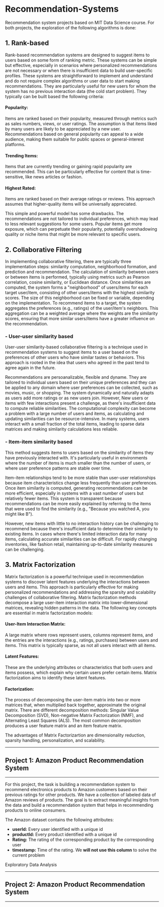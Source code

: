 # Recommendation-Systems
Recommendation system projects based on MIT Data Science course. For both projects, the exploration of the following algorithms is done:

## 1. Rank-based
  
Rank-based recommendation systems are designed to suggest items to users based on some form of ranking metric. These systems can be simple but effective, especially in scenarios where personalized recommendations are not necessary or when there is insufficient data to build user-specific profiles. These systems are straightforward to implement and understand and do not require complex algorithms or user data to start making recommendations. 
They are particularly useful for new users for whom the system has no previous interaction data (the cold start problem). They typically can be built based the following criteria:

#### Popularity: 
Items are ranked based on their popularity, measured through metrics such as sales numbers, views, or user ratings. The assumption is that items liked by many users are likely to be appreciated by a new user. Recommendations based on general popularity can appeal to a wide audience, making them suitable for public spaces or general-interest platforms.
#### Trending Items: 
Items that are currently trending or gaining rapid popularity are recommended. This can be particularly effective for content that is time-sensitive, like news articles or fashion.
#### Highest Rated: 
Items are ranked based on their average ratings or reviews. This approach assumes that higher-quality items will be universally appreciated.

This simple and powerful model has some drawbacks. The recommendations are not tailored to individual preferences, which may lead to less relevant suggestions for some users. Popular items get more exposure, which can perpetuate their popularity, potentially overshadowing quality or niche items that might be more relevant to specific users.

## 2. Collaborative Filtering
In implementing collaborative filtering, there are typically three implementation steps: similarity computation, neighborhood formation, and prediction and recommendation. The calculation of similarity between users or between items is performed, typically using metrics such as Pearson correlation, cosine similarity, or Euclidean distance. Once similarities are computed, the system forms a "neighborhood" of users/items for each target user/item, consisting of other users/items with the highest similarity scores. The size of this neighborhood can be fixed or variable, depending on the implementation. To recommend items to a target, the system aggregates the preferences (e.g., ratings) of the user/item's neighbors. This aggregation can be a weighted average where the weights are the similarity scores, ensuring that more similar users/items have a greater influence on the recommendation.

  ### - User-user similarity based
User-user similarity-based collaborative filtering is a technique used in recommendation systems to suggest items to a user based on the preferences of other users who have similar tastes or behaviors. This approach is rooted in the idea that users who agreed in the past tend to agree again in the future. 
  
Recommendations are persoanalizable, flexible and dyname. They are tailored to individual users based on their unique preferences and they can be applied to any domain where user preferences can be collected, such as movies, music, or shopping. The system dynamically and naturally adapts as users add more ratings or as new users join. However, New users or items with few interactions present a challenge, as there's insufficient data to compute reliable similarities. The computational complexity can become a problem with a large number of users and items, as calculating and updating similarities can be resource-intensive. In many systems, users interact with a small fraction of the total items, leading to sparse data matrices and making similarity calculations less reliable.

  ### - Item-item similarity based
  This method suggests items to users based on the similarity of items they have previously interacted with. It's particularly useful in environments where the number of items is much smaller than the number of users, or where user preference patterns are stable over time.

Item-item relationships tend to be more stable than user-user relationships because item characteristics change less frequently than user preferences.
Once item similarity is computed, generating recommendations can be more efficient, especially in systems with a vast number of users but relatively fewer items. This system is transparent because recommendations can be more easily explained by referring to the items that were used to find the similarity (e.g., "Because you watched A, you might like B").

However, new items with little to no interaction history can be challenging to recommend because there's insufficient data to determine their similarity to existing items. In cases where there's limited interaction data for many items, calculating accurate similarities can be difficult. For rapidly changing inventories, like fashion retail, maintaining up-to-date similarity measures can be challenging.
  
## 3. Matrix Factorization
Matrix factorization is a powerful technique used in recommendation systems to discover latent features underlying the interactions between users and items. This approach is particularly effective for making personalized recommendations and addressing the sparsity and scalability challenges of collaborative filtering. Matrix factorization methods decompose a large user-item interaction matrix into lower-dimensional matrices, revealing hidden patterns in the data. The following key concepts are essential in matrix factorization models:
#### User-Item Interaction Matrix: 
A large matrix where rows represent users, columns represent items, and the entries are the interactions (e.g., ratings, purchases) between users and items. This matrix is typically sparse, as not all users interact with all items.
#### Latent Features: 
These are the underlying attributes or characteristics that both users and items possess, which explain why certain users prefer certain items. Matrix factorization aims to identify these latent features.
#### Factorization: 
The process of decomposing the user-item matrix into two or more matrices that, when multiplied back together, approximate the original matrix. There are different decomposition methods: Singular Value Decomposition (SVD), Non-negative Matrix Factorization (NMF), and Alternating Least Squares (ALS). The most common decomposition produces a user feature matrix and an item feature matrix.

The advantages of Matrix Factorizartion are dimensionality reduction, sparsity handling, personalization, and scalability.

---------------------------------------------------------------------------------------
## **Project 1:**           Amazon Product Recommendation System
--------------------------------------------------------------------------------------- 

For this project, the task is building a recommendation system to recommend electronics products to Amazon customers based on their previous ratings for other products. We have a collection of labeled data of Amazon reviews of products. The goal is to extract meaningful insights from the data and build a recommendation system that helps in recommending products to online consumers.

The Amazon dataset contains the following attributes:

- **userId:** Every user identified with a unique id
- **productId:** Every product identified with a unique id
- **Rating:** The rating of the corresponding product by the corresponding user
- **timestamp:** Time of the rating. We **will not use this column** to solve the current problem

Exploratory Data Analysis

---------------------------------------------------------------------------------------
## **Project 2:**           Amazon Product Recommendation System
--------------------------------------------------------------------------------------- 
